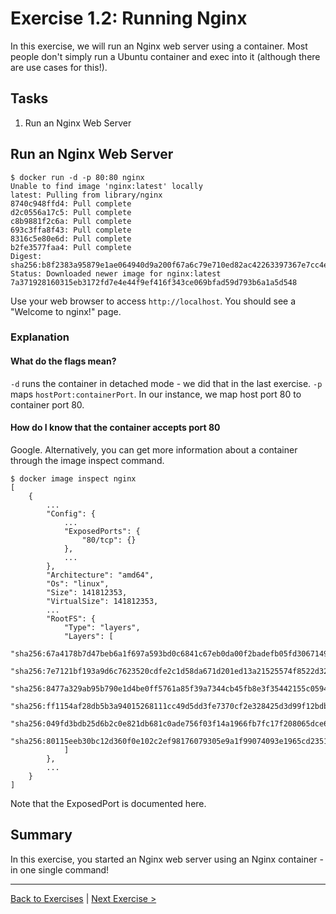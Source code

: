 # Exercise 1.2: Running Nginx
In this exercise, we will run an Nginx web server using a container. Most people don't simply run a Ubuntu container and exec into it (although there are use cases for this!).

## Tasks
1. Run an Nginx Web Server

## Run an Nginx Web Server
```
$ docker run -d -p 80:80 nginx
Unable to find image 'nginx:latest' locally
latest: Pulling from library/nginx
8740c948ffd4: Pull complete 
d2c0556a17c5: Pull complete 
c8b9881f2c6a: Pull complete 
693c3ffa8f43: Pull complete 
8316c5e80e6d: Pull complete 
b2fe3577faa4: Pull complete
Digest: sha256:b8f2383a95879e1ae064940d9a200f67a6c79e710ed82ac42263397367e7cc4e
Status: Downloaded newer image for nginx:latest
7a371928160315eb3172fd7e4e44f9ef416f343ce069bfad59d793b6a1a5d548
```
Use your web browser to access `http://localhost`. You should see a "Welcome to nginx!" page.

### Explanation
#### What do the flags mean?
`-d` runs the container in detached mode - we did that in the last exercise. `-p` maps `hostPort:containerPort`. In our instance, we map host port 80 to container port 80.

#### How do I know that the container accepts port 80
Google. Alternatively, you can get more information about a container through the image inspect command.
```
$ docker image inspect nginx
[
    {
        ...
        "Config": {
            ...
            "ExposedPorts": {
                "80/tcp": {}
            },
            ...
        },
        "Architecture": "amd64",
        "Os": "linux",
        "Size": 141812353,
        "VirtualSize": 141812353,
        ...
        "RootFS": {
            "Type": "layers",
            "Layers": [
                "sha256:67a4178b7d47beb6a1f697a593bd0c6841c67eb0da00f2badefb05fd30671490",
                "sha256:7e7121bf193a9d6c7623520cdfe2c1d58da671d201ed13a21525574f8522d32d",
                "sha256:8477a329ab95b790e1d4be0ff5761a85f39a7344cb45fb8e3f35442155c05945",
                "sha256:ff1154af28db5b3a94015268111cc49d5dd3fe7370cf2e328425d3d99f12bdb8",
                "sha256:049fd3bdb25d6b2c0e821db681c0ade756f03f14a1966fb7fc17f208065dce6b",
                "sha256:80115eeb30bc12d360f0e102c2ef98176079305e9a1f99074093e1965cd23511"
            ]
        },
        ...
    }
]
```
Note that the ExposedPort is documented here. 

## Summary
In this exercise, you started an Nginx web server using an Nginx container - in one single command!

---
[Back to Exercises](./README.md) | [Next Exercise >](./13-RunningMoreNginx.md)
